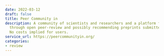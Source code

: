 ```yaml
---
date: 2022-03-12
draft: false
title: Peer Community in
description: A community of scientists and researchers and a platform for assessing
  through open peer-review and possibly recommending preprints submitted by authors.
  No costs implied for users.
service_url: https://peercommunityin.org/
categories:
- review
---
```



